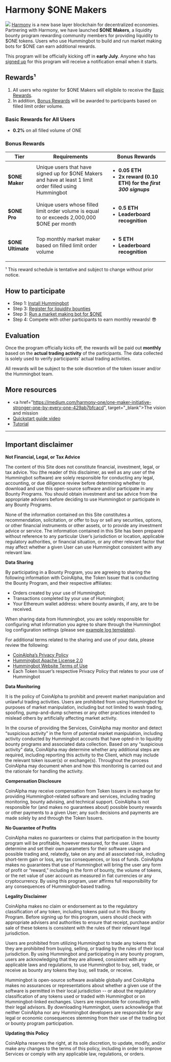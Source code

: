 # Harmony $ONE Makers
![](https://cdn-images-1.medium.com/max/800/1*ZlrtjaSC6xqJGWfeh_kDmg.png)
<a href="https://harmony.one/" target="_blank">Harmony</a> is a new base layer blockchain for decentralized economies. Partnering with Harmony, we have launched **$ONE Makers**, a liquidity bounty program rewarding community members for providing liquidity to $ONE tokens. Users who use Hummingbot to build and run market making bots for $ONE can earn additional rewards.

This program will be officially kicking off in **early July**. Anyone who has [signed up](https://www.hummingbot.io/liquidity-bounties/harmony/) for this program will receive a notification email when it starts.

## Rewards¹

1. All users who register for $ONE Makers will eligibile to receive the [Basic Rewards](#basic-rewards-for-all-users).
2. In addition, [Bonus Rewards](#bonus-rewards) will be awarded to participants based on filled limit order volume.

### Basic Rewards for All Users

- **0.2%** on all filled volume of ONE

### Bonus Rewards

Tier | Requirements | Bonus Rewards
---|---|---
**$ONE Maker** | Unique users that have signed up for $ONE Makers and have at least 1 limit order filled using Hummingbot | <ul><li>**0.05 ETH**<li>**2x reward (0.10 ETH) for the *first 300 signups***</ul>
**$ONE Pro** | Unique users whose filled limit order volume is equal to or exceeds 2,000,000 $ONE per month | <ul><li>**0.5 ETH**<li>**Leaderboard recognition**</ul> 
**$ONE Ultimate** | Top monthly market maker based on filled limit order volume | <ul><li>**5 ETH**<li>**Leaderboard recognition** 



¹ This reward schedule is tentative and subject to change without prior notice. 

## How to participate

- Step 1: [Install Hummingbot](/bounties/tutorial/install)
- Step 3: [Register for liquidity bounties](/bounties/tutorial/register)
- Step 3: [Run a market making bot for $ONE](/bounties/tutorial/bot)
- Step 4: Compete with other participants to earn monthly rewards! 😎 

## Evaluation

Once the program officially kicks off, the rewards will be paid out **monthly** based on the **actual trading activity** of the participants. The data collected is solely used to verify participants' actual trading activities. 

All rewards will be subject to the sole discretion of the token issuer and/or the Hummingbot team. 

## More resources

- <a href="https://medium.com/harmony-one/one-maker-initiative-stronger-one-by-every-one-429ab7bfcacd", target="_blank">The vision and mission</a> 
- <a href="https://www.youtube.com/watch?v=wySYAPbHRwQ&list=PLDwlNkL_4MMczSzZiomX5wFFuF40z-KLl&index=5&t=19s" target="_blank">Quickstart guide video</a>
- [Tutorial](/bounties/tutorial/tutorial)

---
## Important disclaimer

**Not Financial, Legal, or Tax Advice**

The content of this Site does not constitute financial, investment, legal, or tax advice. You (the reader of this disclaimer, as well as any user of the Hummingbot software) are solely responsible for conducting any legal, accounting, or due diligence review before determining whether to download and use this open-source software and/or participate in any Bounty Programs. You should obtain investment and tax advice from the appropriate advisers before deciding to use Hummingbot or participate in any Bounty Programs.

None of the information contained on this Site constitutes a recommendation, solicitation, or offer to buy or sell any securities, options, or other financial instruments or other assets, or to provide any investment advice or service. The information contained in this Site has been prepared without reference to any particular User’s jurisdiction or location, applicable regulatory authorities, or financial situation, or any other relevant factor that may affect whether a given User can use Hummingbot consistent with any relevant law.

**Data Sharing**

By participating in a Bounty Program, you are agreeing to sharing the following information with CoinAlpha, the Token Issuer that is conducting the Bounty Program, and their respective affiliates:

- Orders created by your use of Hummingbot;
- Transactions completed by your use of Hummingbot;
- Your Ethereum wallet address: where bounty awards, if any, are to be received.

When sharing data from Hummingbot, you are solely responsible for configuring what information you agree to share through the Hummingbot log configuration settings (please see [example log templates](https://github.com/CoinAlpha/hummingbot/tree/master/hummingbot/templates/log_templates)).

For additional terms related to the sharing and use of your data, please review the following:

- [CoinAlpha’s Privacy Policy](https://www.iubenda.com/privacy-policy/29320743)
- [Hummingbot Apache License 2.0](https://github.com/CoinAlpha/hummingbot/blob/master/LICENSE)
- [Hummingbot Website Terms of Use](https://www.hummingbot.io/terms.pdf)
- Each Token Issuer’s respective Privacy Policy that relates to your use of Hummingbot

**Data Monitoring**

It is the policy of CoinAlpha to prohibit and prevent market manipulation and unlawful trading activities. Users are prohibited from using Hummingbot for purposes of market manipulation, including but not limited to wash trading, spoofing, pump-and-dump schemes or any other practices intended to mislead others by artificially affecting market activity.

In the course of providing the Services, CoinAlpha may monitor and detect “suspicious activity” in the form of potential market manipulation, including activity conducted by Hummingbot accounts that have opted-in to liquidity bounty programs and associated data collection. Based on any “suspicious activity" data, CoinAlpha may determine whether any additional steps are required, including reporting this activity to the Client, which may include the relevant token issuer(s) or exchange(s). Throughout the process CoinAlpha may document when and how this monitoring is carried out and the rationale for handling the activity.

**Compensation Disclosure**

CoinAlpha may receive compensation from Token Issuers in exchange for providing Hummingbot-related software and services, including trading monitoring, bounty advising, and technical support. CoinAlpha is not responsible for (and makes no guarantees about) possible bounty rewards or other payments to a given User; any such decisions and payments are made solely by and through the Token Issuers.

**No Guarantee of Profits**

CoinAlpha makes no guarantees or claims that participation in the bounty program will be profitable, however measured, for the user. Users determine and set their own parameters for their software usage and possible trading and, relatedly, take on any and all associated risk, including short-term gain or loss, any tax consequences, or loss of funds. CoinAlpha makes no guarantees that use of Hummingbot will bring the user any form of profit or “reward,” including in the form of bounty, the volume of tokens, or the net value of user account as measured in fiat currencies or any cryptocurrency. By using this program, user affirms full responsibility for any consequences of Hummingbot-based trading.

**Legality Disclaimer**

CoinAlpha makes no claim or endorsement as to the regulatory classification of any token, including tokens paid out in this Bounty Program. Before signing up for this program, users should check with appropriate advisers and authorities to ensure that receipt, purchase and/or sale of these tokens is consistent with the rules of their relevant legal jurisdiction.

Users are prohibited from utilizing Hummingbot to trade any tokens that they are prohibited from buying, selling, or trading by the rules of their local jurisdiction. By using Hummingbot and participating in any bounty program, users are acknowledging that they are allowed, consistent with any applicable laws and regulations, to use Hummingbot to buy, sell, trade, or receive as bounty any tokens they buy, sell trade, or receive.

Hummingbot is open-source software available globally and CoinAlpha makes no assurances or representations about whether a given use of the software is permitted in their local jurisdiction -- or about the regulatory classification of any tokens used or traded with Hummingbot or on Hummingbot-linked exchanges. Users are responsible for consulting with their legal advisors. By downloading Hummingbot, users acknowledge that neither CoinAlpha nor any Hummingbot developers are responsible for any legal or economic consequences stemming from their use of the trading bot or bounty program participation.

**Updating this Policy**

CoinAlpha reserves the right, at its sole discretion, to update, modify, and/or make any changes to the terms of this policy, including in order to improve Services or comply with any applicable law, regulations, or orders.